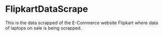 # FlipkartDataScrape
This is the data scrapped of the E-Commerce website Flipkart where data of laptops on sale is being scrapped.
